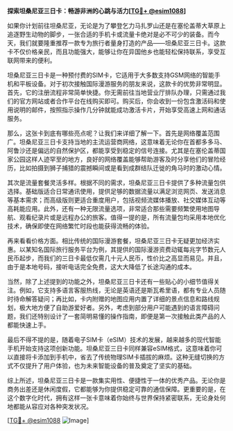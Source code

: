 **探索坦桑尼亚三日卡：畅游非洲的心跳与活力[[TG💪+ @esim1088](https://t.me/s/esim1088)]**

如果你计划前往坦桑尼亚，无论是为了攀登乞力马扎罗山还是在塞伦盖蒂大草原上追逐野生动物的脚步，一张合适的手机卡或流量卡绝对是必不可少的装备。而今天，我们就要隆重推荐一款专为旅行者量身打造的产品——坦桑尼亚三日卡。这款卡不仅价格亲民，而且功能强大，能够让你在异国他乡也能轻松保持联系，享受互联网带来的便利。

坦桑尼亚三日卡是一种预付费的SIM卡，它适用于大多数支持GSM网络的智能手机和平板设备。对于初次接触国际漫游服务的朋友来说，这款卡的优势非常明显。首先，它的注册流程非常简单快捷。你无需前往当地营业厅排队办理，只需通过我们的官方网站或者合作平台在线购买即可。购买后，你会收到一份包含激活码和使用说明的邮件，按照指示操作几分钟就能成功激活卡片，开始享受高速上网和通话服务。

那么，这张卡到底有哪些亮点呢？让我们来详细了解一下。首先是网络覆盖范围广。坦桑尼亚三日卡支持当地的主流运营商网络，这意味着无论你在首都多多马、阿鲁沙还是偏远的自然保护区，都能享受到稳定的信号连接。尤其是在塞伦盖蒂国家公园这样人迹罕至的地方，良好的网络覆盖能够帮助游客及时分享他们的冒险经历，比如拍摄到狮子捕猎的震撼瞬间或是看到成群结队迁徙的角马时的激动心情。

其次是流量套餐灵活多样。根据不同的需求，坦桑尼亚三日卡提供了多种流量包供选择。基础版适合日常通讯使用，提供足够的数据流量以满足浏览网页、发送消息等基本需求；而高级版则更适合重度用户，包括视频流媒体播放、社交媒体互动等高耗能应用。此外，还有一种无限流量选项，非常适合那些需要频繁使用地图导航、观看纪录片或是远程办公的旅客。值得一提的是，所有流量包均采用本地优化技术，确保即使在网络繁忙时段也能获得流畅的体验。

再来看看价格方面。相比传统的国际漫游套餐，坦桑尼亚三日卡无疑更加经济实惠。以某知名国际旅行服务平台为例，其提供的国际漫游资费动辄每兆字节数元人民币起步，而我们的三日卡最低仅需几十元人民币，性价比之高显而易见。并且，由于是本地号码，接听电话完全免费，这大大降低了长途沟通的成本。

当然，除了上述提到的功能之外，坦桑尼亚三日卡还有一些贴心的小细节值得关注。例如，它支持多语言客服热线，无论是英语还是斯瓦希里语，都有专业人员随时待命解答疑问；再比如，卡内附赠的地图应用内置了详细的景点信息和路线规划，极大地方便了自助游爱好者。另外，考虑到部分用户可能遇到的语言障碍问题，我们还特别设计了一套简明易懂的操作指南，即便是第一次接触此类产品的人都能快速上手。

最后不得不提的是，随着电子SIM卡（eSIM）技术的发展，越来越多的现代智能手机开始支持这项创新功能。坦桑尼亚三日卡同样兼容eSIM格式，这意味着你可以直接将卡添加到手机中，省去了传统物理SIM卡插拔的麻烦。这种无缝切换的方式不仅提升了用户体验，也为未来智能设备的普及奠定了坚实的基础。

综上所述，坦桑尼亚三日卡是一款集实用性、便捷性于一体的优秀产品。无论你是商务出差还是休闲度假，它都能够为你提供稳定可靠的通信保障。更重要的是，在这个数字化时代，拥有这样一张卡意味着你始终与世界保持紧密联系，无论身处何地都能从容应对各种突发状况。

[[TG💪+ @esim1088](https://t.me/s/esim1088) ![Image](https://i.postimg.cc/4NQfJmqS/Snipaste-2025-05-13-00-14-12.png)]